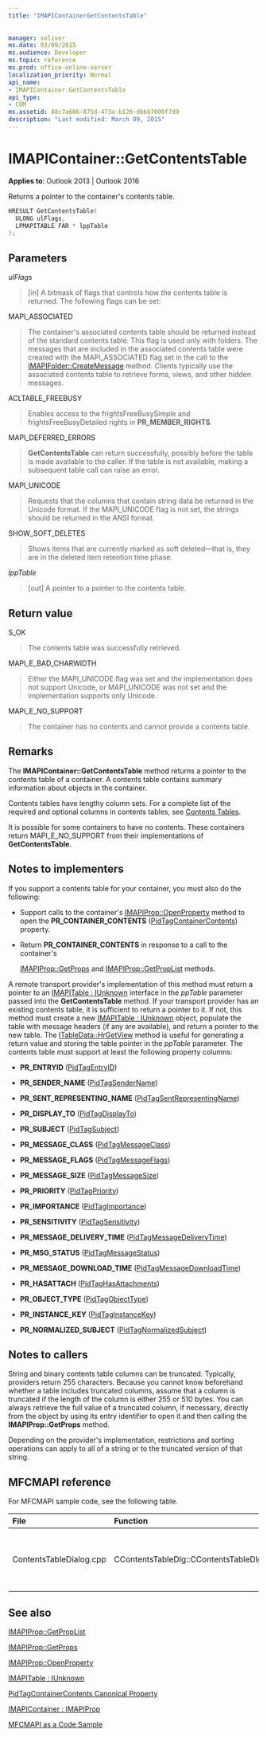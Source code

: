 ```yaml
---
title: "IMAPIContainerGetContentsTable"
 
 
manager: soliver
ms.date: 03/09/2015
ms.audience: Developer
ms.topic: reference
ms.prod: office-online-server
localization_priority: Normal
api_name:
- IMAPIContainer.GetContentsTable
api_type:
- COM
ms.assetid: 88c7a666-875d-473a-b126-dbbb7009f7d9
description: "Last modified: March 09, 2015"
---
```


# IMAPIContainer::GetContentsTable

  
  
**Applies to**: Outlook 2013 | Outlook 2016 
  
Returns a pointer to the container's contents table.
  
```cpp
HRESULT GetContentsTable(
  ULONG ulFlags,
  LPMAPITABLE FAR * lppTable
);
```

## Parameters

 _ulFlags_
  
> [in] A bitmask of flags that controls how the contents table is returned. The following flags can be set:
    
MAPI_ASSOCIATED 
  
> The container's associated contents table should be returned instead of the standard contents table. This flag is used only with folders. The messages that are included in the associated contents table were created with the MAPI_ASSOCIATED flag set in the call to the [IMAPIFolder::CreateMessage](imapifolder-createmessage.md) method. Clients typically use the associated contents table to retrieve forms, views, and other hidden messages. 
    
ACLTABLE_FREEBUSY
  
> Enables access to the frightsFreeBusySimple and frightsFreeBusyDetailed rights in **PR_MEMBER_RIGHTS**.
    
MAPI_DEFERRED_ERRORS 
  
> **GetContentsTable** can return successfully, possibly before the table is made available to the caller. If the table is not available, making a subsequent table call can raise an error. 
    
MAPI_UNICODE 
  
> Requests that the columns that contain string data be returned in the Unicode format. If the MAPI_UNICODE flag is not set, the strings should be returned in the ANSI format. 
    
SHOW_SOFT_DELETES
  
> Shows items that are currently marked as soft deleted—that is, they are in the deleted item retention time phase.
    
 _lppTable_
  
> [out] A pointer to a pointer to the contents table.
    
## Return value

S_OK 
  
> The contents table was successfully retrieved.
    
MAPI_E_BAD_CHARWIDTH 
  
> Either the MAPI_UNICODE flag was set and the implementation does not support Unicode, or MAPI_UNICODE was not set and the implementation supports only Unicode.
    
MAPI_E_NO_SUPPORT 
  
> The container has no contents and cannot provide a contents table.
    
## Remarks

The **IMAPIContainer::GetContentsTable** method returns a pointer to the contents table of a container. A contents table contains summary information about objects in the container. 
  
Contents tables have lengthy column sets. For a complete list of the required and optional columns in contents tables, see [Contents Tables](contents-tables.md). 
  
It is possible for some containers to have no contents. These containers return MAPI_E_NO_SUPPORT from their implementations of **GetContentsTable**.
  
## Notes to implementers

If you support a contents table for your container, you must also do the following:
  
- Support calls to the container's [IMAPIProp::OpenProperty](imapiprop-openproperty.md) method to open the **PR_CONTAINER_CONTENTS** ([PidTagContainerContents](pidtagcontainercontents-canonical-property.md)) property.
    
- Return **PR_CONTAINER_CONTENTS** in response to a call to the container's 
    
    [IMAPIProp::GetProps](imapiprop-getprops.md) and [IMAPIProp::GetPropList](imapiprop-getproplist.md) methods. 
    
A remote transport provider's implementation of this method must return a pointer to an [IMAPITable : IUnknown](imapitableiunknown.md) interface in the  _ppTable_ parameter passed into the **GetContentsTable** method. If your transport provider has an existing contents table, it is sufficient to return a pointer to it. If not, this method must create a new [IMAPITable : IUnknown](imapitableiunknown.md) object, populate the table with message headers (if any are available), and return a pointer to the new table. The [ITableData::HrGetView](itabledata-hrgetview.md) method is useful for generating a return value and storing the table pointer in the  _ppTable_ parameter. The contents table must support at least the following property columns: 
  
- **PR_ENTRYID** ([PidTagEntryID](pidtagentryid-canonical-property.md))
    
- **PR_SENDER_NAME** ([PidTagSenderName](pidtagsendername-canonical-property.md))
    
- **PR_SENT_REPRESENTING_NAME** ([PidTagSentRepresentingName](pidtagsentrepresentingname-canonical-property.md))
    
- **PR_DISPLAY_TO** ([PidTagDisplayTo](pidtagdisplayto-canonical-property.md))
    
- **PR_SUBJECT** ([PidTagSubject](pidtagsubject-canonical-property.md))
    
- **PR_MESSAGE_CLASS** ([PidTagMessageClass](pidtagmessageclass-canonical-property.md))
    
- **PR_MESSAGE_FLAGS** ([PidTagMessageFlags](pidtagmessageflags-canonical-property.md))
    
- **PR_MESSAGE_SIZE** ([PidTagMessageSize](pidtagmessagesize-canonical-property.md))
    
- **PR_PRIORITY** ([PidTagPriority](pidtagpriority-canonical-property.md))
    
- **PR_IMPORTANCE** ([PidTagImportance](pidtagimportance-canonical-property.md))
    
- **PR_SENSITIVITY** ([PidTagSensitivity](pidtagsensitivity-canonical-property.md))
    
- **PR_MESSAGE_DELIVERY_TIME** ([PidTagMessageDeliveryTime](pidtagmessagedeliverytime-canonical-property.md))
    
- **PR_MSG_STATUS** ([PidTagMessageStatus](pidtagmessagestatus-canonical-property.md))
    
- **PR_MESSAGE_DOWNLOAD_TIME** ([PidTagMessageDownloadTime](pidtagmessagedownloadtime-canonical-property.md))
    
- **PR_HASATTACH** ([PidTagHasAttachments](pidtaghasattachments-canonical-property.md))
    
- **PR_OBJECT_TYPE** ([PidTagObjectType](pidtagobjecttype-canonical-property.md))
    
- **PR_INSTANCE_KEY** ([PidTagInstanceKey](pidtaginstancekey-canonical-property.md))
    
- **PR_NORMALIZED_SUBJECT** ([PidTagNormalizedSubject](pidtagnormalizedsubject-canonical-property.md))
    
## Notes to callers

String and binary contents table columns can be truncated. Typically, providers return 255 characters. Because you cannot know beforehand whether a table includes truncated columns, assume that a column is truncated if the length of the column is either 255 or 510 bytes. You can always retrieve the full value of a truncated column, if necessary, directly from the object by using its entry identifier to open it and then calling the **IMAPIProp::GetProps** method. 
  
Depending on the provider's implementation, restrictions and sorting operations can apply to all of a string or to the truncated version of that string.
  
## MFCMAPI reference

For MFCMAPI sample code, see the following table.
  
|**File**|**Function**|**Comment**|
|:-----|:-----|:-----|
|ContentsTableDialog.cpp  <br/> |CContentsTableDlg::CContentsTableDlg  <br/> |The **CContentsTableDlg** class uses **GetContentsTable** to obtain the entries in a contents table.  <br/> |
   
## See also



[IMAPIProp::GetPropList](imapiprop-getproplist.md)
  
[IMAPIProp::GetProps](imapiprop-getprops.md)
  
[IMAPIProp::OpenProperty](imapiprop-openproperty.md)
  
[IMAPITable : IUnknown](imapitableiunknown.md)
  
[PidTagContainerContents Canonical Property](pidtagcontainercontents-canonical-property.md)
  
[IMAPIContainer : IMAPIProp](imapicontainerimapiprop.md)


[MFCMAPI as a Code Sample](mfcmapi-as-a-code-sample.md)

